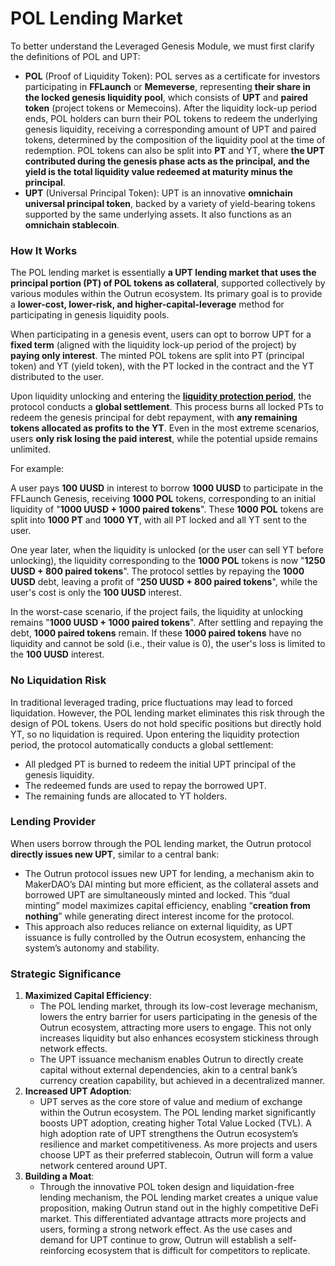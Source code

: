 # POL Lending Market

To better understand the Leveraged Genesis Module, we must first clarify the definitions of POL and UPT:

* **POL** (Proof of Liquidity Token): POL serves as a certificate for investors participating in **FFLaunch** or **Memeverse**, representing **their share in the locked genesis liquidity pool**, which consists of **UPT** and **paired token** (project tokens or Memecoins). After the liquidity lock-up period ends, POL holders can burn their POL tokens to redeem the underlying genesis liquidity, receiving a corresponding amount of UPT and paired tokens, determined by the composition of the liquidity pool at the time of redemption. POL tokens can also be split into **PT** and YT, where **the UPT contributed during the genesis phase acts as the principal, and the yield is the total liquidity value redeemed at maturity minus the principal**.
* **UPT** (Universal Principal Token): UPT is an innovative **omnichain universal principal token**, backed by a variety of yield-bearing tokens supported by the same underlying assets. It also functions as an **omnichain stablecoin**.

### **How It Works**

The POL lending market is essentially **a UPT lending market that uses the principal portion (PT) of POL tokens as collateral**, supported collectively by various modules within the Outrun ecosystem. Its primary goal is to provide a **lower-cost, lower-risk, and higher-capital-leverage** method for participating in genesis liquidity pools.

When participating in a genesis event, users can opt to borrow UPT for a **fixed term** (aligned with the liquidity lock-up period of the project) by **paying only interest**. The minted POL tokens are split into PT (principal token) and YT (yield token), with the PT locked in the contract and the YT distributed to the user.

Upon liquidity unlocking and entering the [**liquidity protection period**](./#liquidity-protection-period), the protocol conducts a **global settlement**. This process burns all locked PTs to redeem the genesis principal for debt repayment, with **any remaining tokens allocated as profits to the YT**. Even in the most extreme scenarios, users **only risk losing the paid interest**, while the potential upside remains unlimited.

For example:

A user pays **100 UUSD** in interest to borrow **1000 UUSD** to participate in the FFLaunch Genesis, receiving **1000 POL** tokens, corresponding to an initial liquidity of "**1000 UUSD + 1000 paired tokens**". These **1000 POL** tokens are split into **1000 PT** and **1000 YT**, with all PT locked and all YT sent to the user.&#x20;

One year later, when the liquidity is unlocked (or the user can sell YT before unlocking), the liquidity corresponding to the **1000 POL** tokens is now "**1250 UUSD + 800 paired tokens**". The protocol settles by repaying the **1000 UUSD** debt, leaving a profit of "**250 UUSD + 800 paired tokens**", while the user's cost is only the **100 UUSD** interest.&#x20;

In the worst-case scenario, if the project fails, the liquidity at unlocking remains "**1000 UUSD + 1000 paired tokens**". After settling and repaying the debt, **1000 paired tokens** remain. If these **1000 paired tokens** have no liquidity and cannot be sold (i.e., their value is 0), the user's loss is limited to the **100 UUSD** interest.

### **No Liquidation Risk**

In traditional leveraged trading, price fluctuations may lead to forced liquidation. However, the POL lending market eliminates this risk through the design of POL tokens. Users do not hold specific positions but directly hold YT, so no liquidation is required. Upon entering the liquidity protection period, the protocol automatically conducts a global settlement:

* All pledged PT is burned to redeem the initial UPT principal of the genesis liquidity.
* The redeemed funds are used to repay the borrowed UPT.
* The remaining funds are allocated to YT holders.

### **Lending Provider**

When users borrow through the POL lending market, the Outrun protocol **directly issues new UPT**, similar to a central bank:

* The Outrun protocol issues new UPT for lending, a mechanism akin to MakerDAO’s DAI minting but more efficient, as the collateral assets and borrowed UPT are simultaneously minted and locked. This “dual minting” model maximizes capital efficiency, enabling “**creation from nothing**” while generating direct interest income for the protocol.
* This approach also reduces reliance on external liquidity, as UPT issuance is fully controlled by the Outrun ecosystem, enhancing the system’s autonomy and stability.

### **Strategic Significance**

1.   **Maximized Capital Efficiency**:
   * The POL lending market, through its low-cost leverage mechanism, lowers the entry barrier for users participating in the genesis of the Outrun ecosystem, attracting more users to engage. This not only increases liquidity but also enhances ecosystem stickiness through network effects.
   * The UPT issuance mechanism enables Outrun to directly create capital without external dependencies, akin to a central bank’s currency creation capability, but achieved in a decentralized manner.&#x20;
2. **Increased UPT Adoption**:
   * UPT serves as the core store of value and medium of exchange within the Outrun ecosystem. The POL lending market significantly boosts UPT adoption, creating higher Total Value Locked (TVL). A high adoption rate of UPT strengthens the Outrun ecosystem’s resilience and market competitiveness. As more projects and users choose UPT as their preferred stablecoin, Outrun will form a value network centered around UPT.&#x20;
3. **Building a Moat**:
   * Through the innovative POL token design and liquidation-free lending mechanism, the POL lending market creates a unique value proposition, making Outrun stand out in the highly competitive DeFi market. This differentiated advantage attracts more projects and users, forming a strong network effect. As the use cases and demand for UPT continue to grow, Outrun will establish a self-reinforcing ecosystem that is difficult for competitors to replicate.



